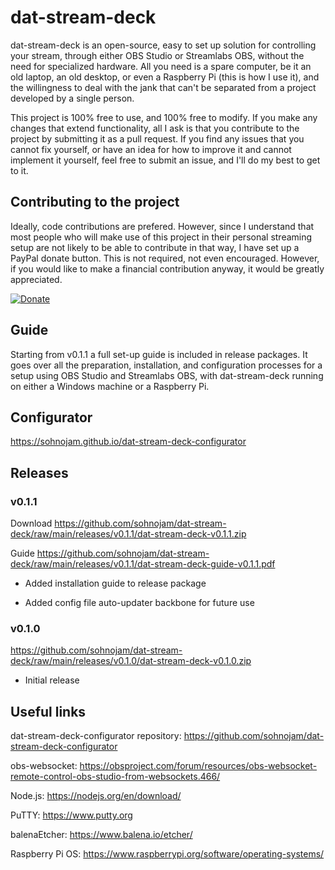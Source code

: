 # dat-stream-deck

dat-stream-deck is an open-source, easy to set up solution for controlling your stream, through either OBS Studio or Streamlabs OBS, without the need for specialized hardware. All you need is a spare computer, be it an old laptop, an old desktop, or even a Raspberry Pi (this is how I use it), and the willingness to deal with the jank that can't be separated from a project developed by a single person.

This project is 100% free to use, and 100% free to modify. If you make any changes that extend functionality, all I ask is that you contribute to the project by submitting it as a pull request. If you find any issues that you cannot fix yourself, or have an idea for how to improve it and cannot implement it yourself, feel free to submit an issue, and I'll do my best to get to it.

## Contributing to the project

Ideally, code contributions are prefered. However, since I understand that most people who will make use of this project in their personal streaming setup are not likely to be able to contribute in that way, I have set up a PayPal donate button. This is not required, not even encouraged. However, if you would like to make a financial contribution anyway, it would be greatly appreciated.

[![Donate](https://img.shields.io/badge/Donate-PayPal-magenta.svg)](https://www.paypal.com/donate?hosted_button_id=53GEVW3P2VBTY)

## Guide

Starting from v0.1.1 a full set-up guide is included in release packages. It goes over all the preparation, installation, and configuration processes for a setup using OBS Studio and Streamlabs OBS, with dat-stream-deck running on either a Windows machine or a Raspberry Pi.

## Configurator

https://sohnojam.github.io/dat-stream-deck-configurator

## Releases

### v0.1.1

Download https://github.com/sohnojam/dat-stream-deck/raw/main/releases/v0.1.1/dat-stream-deck-v0.1.1.zip

Guide https://github.com/sohnojam/dat-stream-deck/raw/main/releases/v0.1.1/dat-stream-deck-guide-v0.1.1.pdf

- Added installation guide to release package

- Added config file auto-updater backbone for future use

### v0.1.0

https://github.com/sohnojam/dat-stream-deck/raw/main/releases/v0.1.0/dat-stream-deck-v0.1.0.zip

- Initial release

## Useful links

dat-stream-deck-configurator repository: https://github.com/sohnojam/dat-stream-deck-configurator

obs-websocket: https://obsproject.com/forum/resources/obs-websocket-remote-control-obs-studio-from-websockets.466/

Node.js: https://nodejs.org/en/download/

PuTTY: https://www.putty.org

balenaEtcher: https://www.balena.io/etcher/

Raspberry Pi OS: https://www.raspberrypi.org/software/operating-systems/
